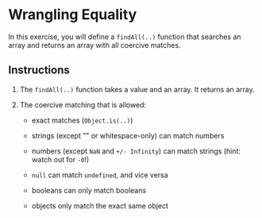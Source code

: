 # Wrangling Equality

In this exercise, you will define a `findAll(..)` function that searches an array and returns an array with all coercive matches.

## Instructions

1. The `findAll(..)` function takes a value and an array. It returns an array.

2. The coercive matching that is allowed:

	- exact matches (`Object.is(..)`)

	- strings (except "" or whitespace-only) can match numbers
	
	- numbers (except `NaN` and `+/- Infinity`) can match strings (hint: watch out for `-0`!)
	
	- `null` can match `undefined`, and vice versa
	
	- booleans can only match booleans

	- objects only match the exact same object
